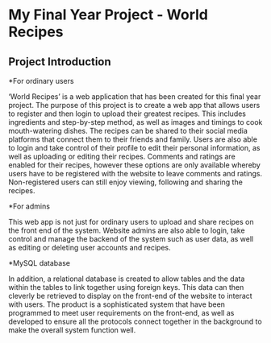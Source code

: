 # My Final Year Project - World Recipes

## Project Introduction

*For ordinary users

‘World Recipes’ is a web application that has been created for this final year project. The purpose of this project is to create a web app that allows users to register and then login to upload their greatest recipes. This includes ingredients and step-by-step method, as well as images and timings to cook mouth-watering dishes. The recipes can be shared to their social media platforms that connect them to their friends and family. Users are also able to login and take control of their profile to edit their personal information, as well as uploading or editing their recipes. Comments and ratings are enabled for their recipes, however these options are only available whereby users have to be registered with the website to leave comments and ratings. Non-registered users can still enjoy viewing, following and sharing the recipes. 

*For admins

This web app is not just for ordinary users to upload and share recipes on the front end of the system. Website admins are also able to login, take control and manage the backend of the system such as user data, as well as editing or deleting user accounts and recipes.  

*MySQL database

In addition, a relational database is created to allow tables and the data within the tables to link together using foreign keys. This data can then cleverly be retrieved to display on the front-end of the website to interact with users. The product is a sophisticated system that have been programmed to meet user requirements on the front-end, as well as developed to ensure all the protocols connect together in the background to make the overall system function well.
